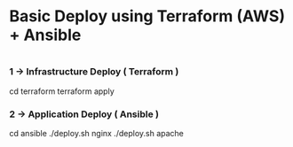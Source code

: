 

#
# Basic Deploy using Terraform (AWS) + Ansible
#


### 1 -> Infrastructure Deploy ( Terraform )
cd terraform
terraform apply


### 2 -> Application Deploy ( Ansible )
cd ansible
./deploy.sh nginx
./deploy.sh apache
